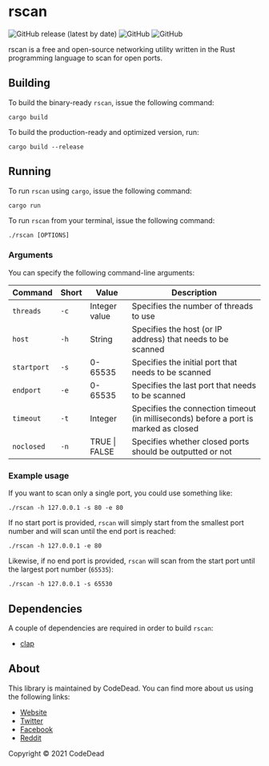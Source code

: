 # rscan

![GitHub release (latest by date)](https://img.shields.io/github/v/release/CodeDead/rscan)
![GitHub](https://img.shields.io/badge/language-Rust-green)
![GitHub](https://img.shields.io/github/license/CodeDead/rscan)

rscan is a free and open-source networking utility written in the Rust programming language to scan for open ports.

## Building

To build the binary-ready `rscan`, issue the following command:
```shell
cargo build
```

To build the production-ready and optimized version, run:
```shell
cargo build --release
```

## Running

To run `rscan` using `cargo`, issue the following command:

```shell
cargo run
```

To run `rscan` from your terminal, issue the following command:
```shell
./rscan [OPTIONS]
```

### Arguments

You can specify the following command-line arguments:

| Command     | Short | Value         | Description                                                                          |
|-------------|-------|---------------|--------------------------------------------------------------------------------------|
| `threads`   | `-c`  | Integer value | Specifies the number of threads to use                                               |
| `host`      | `-h`  | String        | Specifies the host (or IP address) that needs to be scanned                          |
| `startport` | `-s`  | 0-65535       | Specifies the initial port that needs to be scanned                                  |
| `endport`   | `-e`  | 0-65535       | Specifies the last port that needs to be scanned                                     |
| `timeout`   | `-t`  | Integer       | Specifies the connection timeout (in milliseconds) before a port is marked as closed |
| `noclosed`  | `-n`  | TRUE \| FALSE | Specifies whether closed ports should be outputted or not                            |

### Example usage

If you want to scan only a single port, you could use something like:
```shell
./rscan -h 127.0.0.1 -s 80 -e 80
```

If no start port is provided, `rscan` will simply start from the smallest port number and will scan until the end port is reached:
```shell
./rscan -h 127.0.0.1 -e 80
```

Likewise, if no end port is provided, `rscan` will scan from the start port until the largest port number (`65535`):
```shell
./rscan -h 127.0.0.1 -s 65530
```

## Dependencies

A couple of dependencies are required in order to build `rscan`:

* [clap](https://crates.io/crates/clap)

## About

This library is maintained by CodeDead. You can find more about us using the following links:

* [Website](https://codedead.com)
* [Twitter](https://twitter.com/C0DEDEAD)
* [Facebook](https://facebook.com/deadlinecodedead)
* [Reddit](https://reddit.com/r/CodeDead/)

Copyright © 2021 CodeDead
